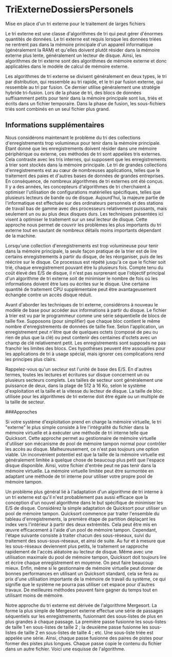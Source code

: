 # TriExterneDossiersPersonels
Mise en place d'un tri externe pour le traitement de larges fichiers

Le tri externe est une classe d'algorithmes de tri qui peut gérer d'énormes quantités de données. Le tri externe est requis lorsque les données triées ne rentrent pas dans la mémoire principale d'un appareil informatique (généralement la RAM) et qu'elles doivent plutôt résider dans la mémoire externe plus lente, généralement un lecteur de disque. Ainsi, les algorithmes de tri externe sont des algorithmes de mémoire externe et donc applicables dans le modèle de calcul de mémoire externe.

Les algorithmes de tri externe se divisent généralement en deux types, le tri par distribution, qui ressemble au tri rapide, et le tri par fusion externe, qui ressemble au tri par fusion. Ce dernier utilise généralement une stratégie hybride tri-fusion. Lors de la phase de tri, des blocs de données suffisamment petits pour tenir dans la mémoire principale sont lus, triés et écrits dans un fichier temporaire. Dans la phase de fusion, les sous-fichiers triés sont combinés en un seul fichier plus grand.

## Informations supplémentaires
Nous considérons maintenant le problème du tri des collections d'enregistrements trop volumineux pour tenir dans la mémoire principale. Étant donné que les enregistrements doivent résider dans une mémoire périphérique ou externe, ces méthodes de tri sont appelées tris externes. Cela contraste avec les tris internes, qui supposent que les enregistrements à trier sont stockés dans la mémoire principale. Le tri de grandes collections d'enregistrements est au cœur de nombreuses applications, telles que le traitement des paies et d'autres bases de données de grandes entreprises. En conséquence, de nombreux algorithmes de tri externes ont été conçus. Il y a des années, les concepteurs d'algorithmes de tri cherchaient à optimiser l'utilisation de configurations matérielles spécifiques, telles que plusieurs lecteurs de bande ou de disque. Aujourd'hui, la majeure partie de l'informatique est effectuée sur des ordinateurs personnels et des stations de travail bas de gamme avec des processeurs relativement puissants, mais seulement un ou au plus deux disques durs. Les techniques présentées ici visent à optimiser le traitement sur un seul lecteur de disque. Cette approche nous permet de couvrir les problèmes les plus importants du tri externe tout en sautant de nombreux détails moins importants dépendant de la machine.

Lorsqu'une collection d'enregistrements est trop volumineuse pour tenir dans la mémoire principale, la seule façon pratique de la trier est de lire certains enregistrements à partir du disque, de les réorganiser, puis de les réécrire sur le disque. Ce processus est répété jusqu'à ce que le fichier soit trié, chaque enregistrement pouvant être lu plusieurs fois. Compte tenu du coût élevé des E/S de disque, il n'est pas surprenant que l'objectif principal d'un algorithme de tri externe soit de minimiser le nombre de fois où les informations doivent être lues ou écrites sur le disque. Une certaine quantité de traitement CPU supplémentaire peut être avantageusement échangée contre un accès disque réduit.

Avant d'aborder les techniques de tri externe, considérons à nouveau le modèle de base pour accéder aux informations à partir du disque. Le fichier à trier est vu par le programmeur comme une série séquentielle de blocs de taille fixe. Supposons (pour simplifier) ​​que chaque bloc contient le même nombre d'enregistrements de données de taille fixe. Selon l'application, un enregistrement peut n'être que de quelques octets (composé de peu ou rien de plus que la clé) ou peut contenir des centaines d'octets avec un champ de clé relativement petit. Les enregistrements sont supposés ne pas franchir les limites des blocs. Ces hypothèses peuvent être assouplies pour les applications de tri à usage spécial, mais ignorer ces complications rend les principes plus clairs.

Rappelez-vous qu'un secteur est l'unité de base des E/S. En d'autres termes, toutes les lectures et écritures sur disque concernent un ou plusieurs secteurs complets. Les tailles de secteur sont généralement une puissance de deux, dans la plage de 512 à 16 Ko, selon le système d'exploitation et la taille et la vitesse du lecteur de disque. La taille de bloc utilisée pour les algorithmes de tri externe doit être égale ou un multiple de la taille de secteur.

###Approches

Si votre système d'exploitation prend en charge la mémoire virtuelle, le tri "externe" le plus simple consiste à lire l'intégralité du fichier dans la mémoire virtuelle et à exécuter une méthode de tri interne telle que Quicksort. Cette approche permet au gestionnaire de mémoire virtuelle d'utiliser son mécanisme de pool de mémoire tampon normal pour contrôler les accès au disque. Malheureusement, ce n'est pas toujours une option viable. Un inconvénient potentiel est que la taille de la mémoire virtuelle est généralement limitée à quelque chose de beaucoup plus petit que l'espace disque disponible. Ainsi, votre fichier d'entrée peut ne pas tenir dans la mémoire virtuelle. La mémoire virtuelle limitée peut être surmontée en adaptant une méthode de tri interne pour utiliser votre propre pool de mémoire tampon.

Un problème plus général lié à l'adaptation d'un algorithme de tri interne à un tri externe est qu'il n'est probablement pas aussi efficace que la conception d'un nouvel algorithme dans le but spécifique de minimiser les E/S de disque. Considérez la simple adaptation de Quicksort pour utiliser un pool de mémoire tampon. Quicksort commence par traiter l'ensemble du tableau d'enregistrements, la première étape de partition déplaçant les index vers l'intérieur à partir des deux extrémités. Cela peut être mis en œuvre efficacement à l'aide d'un pool de mémoire tampon. Cependant, l'étape suivante consiste à traiter chacun des sous-réseaux, suivi du traitement des sous-sous-réseaux, et ainsi de suite. Au fur et à mesure que les sous-réseaux deviennent plus petits, le traitement se rapproche rapidement de l'accès aléatoire au lecteur de disque. Même avec une utilisation maximale du pool de mémoire tampon, Quicksort doit toujours lire et écrire chaque enregistrement en moyenne. On peut faire beaucoup mieux. Enfin, même si le gestionnaire de mémoire virtuelle peut donner de bonnes performances en utilisant un Quicksort standard, cela se fera au prix d'une utilisation importante de la mémoire de travail du système, ce qui signifie que le système ne pourra pas utiliser cet espace pour d'autres travaux. De meilleures méthodes peuvent faire gagner du temps tout en utilisant moins de mémoire.

Notre approche du tri externe est dérivée de l'algorithme Mergesort. La forme la plus simple de Mergesort externe effectue une série de passages séquentiels sur les enregistrements, fusionnant des sous-listes de plus en plus grandes à chaque passage. La première passe fusionne les sous-listes de taille 1 en sous-listes de taille 2 ; la deuxième passe fusionne les sous-listes de taille 2 en sous-listes de taille 4 ; etc. Une sous-liste triée est appelée une série. Ainsi, chaque passe fusionne des paires de pistes pour former des pistes plus longues. Chaque passe copie le contenu du fichier dans un autre fichier. Voici une esquisse de l'algorithme.
